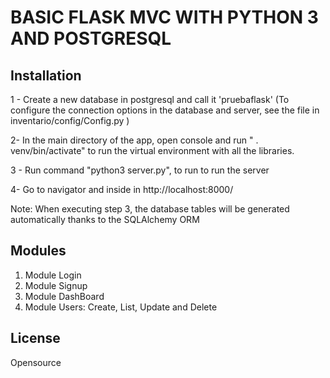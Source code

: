 # BASIC FLASK MVC WITH PYTHON 3 AND POSTGRESQL
## Installation

1 - Create a new database in postgresql and call it 'pruebaflask' (To configure the connection options in the database and server, see the file in inventario/config/Config.py )

2- In the main directory of the app, open console and run " . venv/bin/activate" to run the virtual environment with all the libraries.


3 - Run command "python3 server.py", to run to run the server

4- Go to navigator and inside in http://localhost:8000/

Note: When executing step 3, the database tables will be generated automatically thanks to the SQLAlchemy ORM

## Modules
1. Module Login
2. Module Signup
3. Module DashBoard
4. Module Users: Create, List, Update and Delete

## License
Opensource
